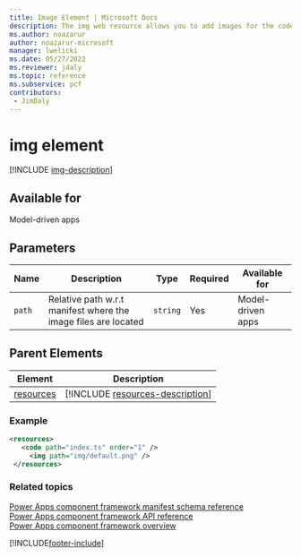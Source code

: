 ```yaml
---
title: Image Element | Microsoft Docs
description: The img web resource allows you to add images for the code components.
ms.author: noazarur
author: noazarur-microsoft
manager: lwelicki
ms.date: 05/27/2022
ms.reviewer: jdaly
ms.topic: reference
ms.subservice: pcf
contributors:
 - JimDaly
---
```


# img element

[!INCLUDE [img-description](includes/img-description.md)]

## Available for

Model-driven apps

## Parameters

|Name|Description|Type|Required|Available for|
|--|--|--|--|-------|
|`path`|Relative path w.r.t manifest where the image files are located|`string`|Yes|Model-driven apps|

## Parent Elements

|Element|Description|
|--|--|
|[resources](resources.md)|[!INCLUDE [resources-description](includes/resources-description.md)]|


### Example

```XML
<resources>
   <code path="index.ts" order="1" />
     <img path="img/default.png" />
 </resources>
```

### Related topics

[Power Apps component framework manifest schema reference](index.md)<br/>
[Power Apps component framework API reference](../reference/index.md)<br/>
[Power Apps component framework overview](../overview.md)

[!INCLUDE[footer-include](../../../includes/footer-banner.md)]